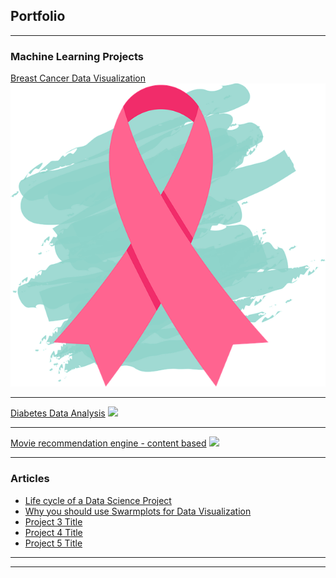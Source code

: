 ## Portfolio

---

### Machine Learning Projects 

[Breast Cancer Data Visualization](https://medium.com/p/5d719dab0ae4)
<img src="images/cancer_icon.png"/>

---
[Diabetes Data Analysis](https://debanjalibasu.github.io/Diabetes-data-analysis/)
<img src="images/dummy_thumbnail.jpg?raw=true"/>

---
[Movie recommendation engine - content based](https://www.kaggle.com/code/debanjalibasu/easy-movie-recommendation-engine-content-based)
<img src="imagescamera-g4183d3731_640.png?raw=true"/>

---

### Articles

- [Life cycle of a Data Science Project](https://medium.com/p/87a370e9f91f)
- [Why you should use Swarmplots for Data Visualization](https://debanjalibasu.medium.com/why-you-should-use-swarmplots-for-data-visualization-58ee9c832a92)
- [Project 3 Title](http://example.com/)
- [Project 4 Title](http://example.com/)
- [Project 5 Title](http://example.com/)

---




---

<!-- Remove above link if you don't want to attibute -->
